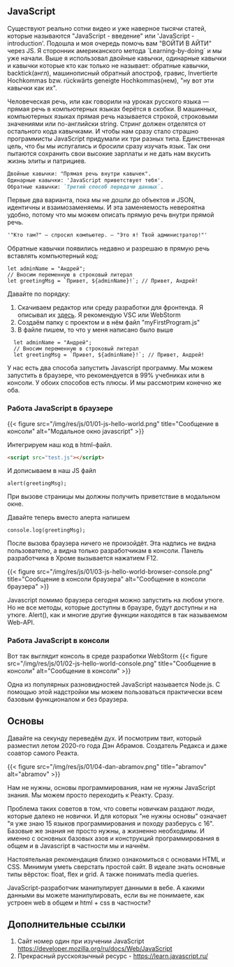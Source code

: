 ## JavaScript

Существуют реально сотни видео и уже наверное тысячи статей, которые называются "JavaScript - введение" или 
'JavaScript - introduction'. Подошла и моя очередь помочь вам "ВОЙТИ В АЙТИ" через JS. Я сторонник американского метода ´Learning-by-doing´ и мы уже начали. Выше я использовал двойные кавычки, одинарные кавычки и кавычки которые кто как только не называет: обратные кавычки, backtick(англ), машинописный обратный апостроф, гравис, Invertierte Hochkommas bzw. rückwärts geneigte Hochkommas(нем), "ну вот эти кавычки как их".

Человеческая речь, или как говорили на уроках русского языка — прямая речь в компьютерных языках берётся в скобки. В машинных, компьютерных языках прямая речь называется строкой, строковыми значениями или по-английски string. Стринг должен отделятся от остального кода кавычками. 
И чтобы нам сразу стало страшно программисты JavaScript придумали их три разных типа. Единственная цель, что бы мы испугались и бросили сразу изучать язык. Так они пытаются сохранить свои высокие зарплаты и не дать нам вкусить жизнь элиты и патрициев.

```md
Двойные кавычки: "Прямая речь внутри кавычек".
Одинарные кавычки: 'JavaScript приветствует тебя'.
Обратные кавычки: `Третий способ передачи данных`.
```

Первые два варианта, пока мы не дошли до объектов и JSON, идентичны и взаимозаменяемы. И эта заменяемость невероятна удобно, потому что мы можем описать прямую речь внутри прямой речь.

```md
'"Кто там?" — спросил компьютер. — "Это я! Твой администратор!"'
```

Обратные кавычки появились недавно и разрешаю в прямую речь вставлять компьютерный код:

```Js
let adminName = "Андрей";
// Вносим переменную в строковый литерал
let greetingMsg = `Привет, ${adminName}!`; // Привет, Андрей!
```

Давайте по порядку:

1. Скачиваем редактор или среду разработки для фронтенда. Я описывал их [здесь](https://andron13.de/school/frontend/html/01-html-intro/). Я рекомендую VSC или WebStorm
2. Создаём папку с проектом и в нём файл "myFirstProgram.js"
3. В файле пишем, то что у меня написано было выше
  ```Js
    let adminName = "Андрей";
    // Вносим переменную в строковый литерал
    let greetingMsg = `Привет, ${adminName}!`; // Привет, Андрей!
  ```

У нас есть два способа запустить Javascript программу. Мы можем запустить в браузере, что рекомендуется в 99% учебниках или в консоли. У обоих способов есть плюсы. И мы рассмотрим конечно же оба. 

### Работа JavaScript в браузере

{{< figure src="/img/res/js/01/01-js-hello-world.png" title="Сообщение в консоли" alt="Модальное окно javascript" >}}

Интегрируем наш код в html-файл.
 ```html
<script src="test.js"></script>
```
И дописываем в наш JS файл

 ```Js
alert(greetingMsg);
```

При вызове страницы мы должны получить приветствие в модальном окне.

Давайте теперь вместо алерта напишем

 ```Js
console.log(greetingMsg);
```

После вызова браузера ничего не произойдёт. Эта надпись не видна пользователю, а видна только разработчикам в консоли. 
Панель разработчика в Хроме вызывается нажатием F12.

{{< figure src="/img/res/js/01/03-js-hello-world-browser-console.png" title="Сообщение в консоли браузера" alt="Сообщение в консоли браузера" >}}

Javascript помимо браузера сегодня можно запустить на любом утюге. Но не все методы, которые доступны в браузре, будут доступны и на утюге. Alert(), как и многие другие функции находятся в так называемом Web-API.

### Работа JavaScript в консоли

Вот так выглядит консоль в среде разработки WebStorm
{{< figure src="/img/res/js/01/02-js-hello-world-console.png" title="Сообщение в консоли" alt="Сообщение в консоли" >}}

Одна из популярных разновидностей JavaScript называется Node.js. С помощью этой надстройки мы можем пользоваться практически всем базовым функционалом и без браузера. 

## Основы

Давайте на секунду переведём дух. И посмотрим твит, который разместил летом 2020-го года Дэн Абрамов. Создатель Редакса и  даже соавтор самого Реакта. 

{{< figure src="/img/res/js/01/04-dan-abramov.png" title="abramov" alt="abramov" >}}

Нам не нужны, основы программирования, нам не нужны JavaScript знания. Мы можем просто переходить к Реакту. Сразу. 

Проблема таких советов в том, что советы новичкам раздают люди, которые далеко не новички. И для которых "не нужны основы" означает "я уже знаю 15 языков программирования и походу разберусь с 16". Базовые же знания не просто нужны, а жизненно необходимы. И именно с основных базовых азов и конструкций программирования в общем и в Javascript в частности мы и начнём.

Настоятельная рекомендация близко ознакомиться с основами HTML и CSS. Минимум уметь сверстать простой сайт.  В идеале знать основные типы вёрсток: float, flex и grid. А также понимать media queries. 

JavaScript-разработчик манипулирует данными в вебе. А какими данными вы можете манипулировать, если вы не понимаете, как устроен web в общем и html + css в частности?

## Дополнительные ссылки

1. Сайт номер один при изучении JavaScript https://developer.mozilla.org/ru/docs/Web/JavaScript
2. Прекрасный русскоязычный ресурс - https://learn.javascript.ru/
